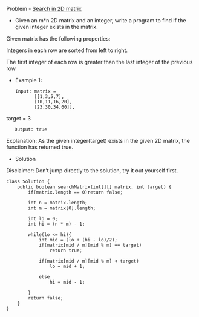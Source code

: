 Problem - [Search in 2D matrix](https://leetcode.com/problems/search-a-2d-matrix/)

-  Given an m*n 2D matrix and an integer, write a program to find if the given integer exists in the matrix.

Given matrix has the following properties:

Integers in each row are sorted from left to right.

The first integer of each row is greater than the last integer of the previous row

- Example 1:

      Input: matrix = 
             [[1,3,5,7],
             [10,11,16,20],
             [23,30,34,60]], 

target = 3

       Output: true

Explanation: As the given integer(target) exists in the given 2D matrix, the function has returned true.

- Solution

Disclaimer: Don’t jump directly to the solution, try it out yourself first.

```
class Solution {
    public boolean searchMatrix(int[][] matrix, int target) {
        if(matrix.length == 0)return false;
        
        int n = matrix.length;
        int m = matrix[0].length;
        
        int lo = 0;
        int hi = (n * m) - 1;
        
        while(lo <= hi){
            int mid = (lo + (hi - lo)/2);
            if(matrix[mid / m][mid % m] == target)
                return true;
            
            if(matrix[mid / m][mid % m] < target)
                lo = mid + 1;
            
            else
                hi = mid - 1;

        }
        return false;
    }
}
```
